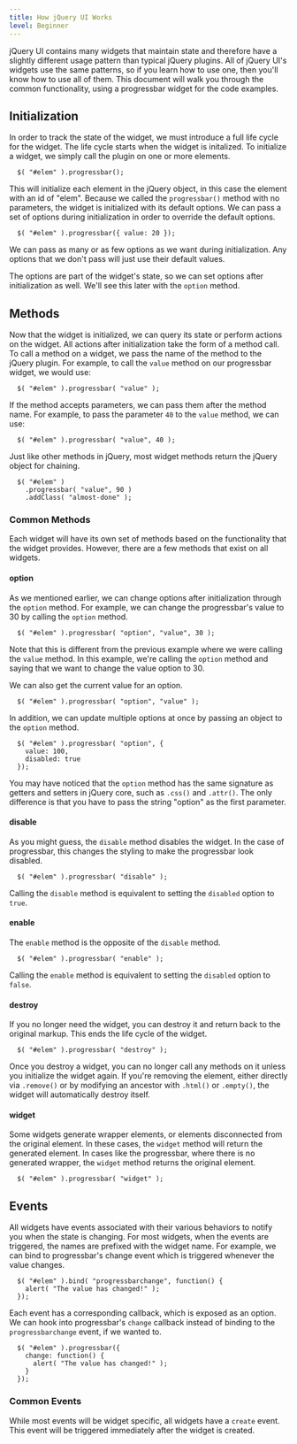 ```yaml
---
title: How jQuery UI Works
level: Beginner
---
```


jQuery UI contains many widgets that maintain state and therefore have a slightly different usage pattern than typical jQuery plugins. All of jQuery UI's widgets use the same patterns, so if you learn how to use one, then you'll know how to use all of them. This document will walk you through the common functionality, using a progressbar widget for the code examples.

## Initialization

In order to track the state of the widget, we must introduce a full life cycle for the widget.
The life cycle starts when the widget is initalized.
To initialize a widget, we simply call the plugin on one or more elements.

```
  $( "#elem" ).progressbar();
```

This will initialize each element in the jQuery object, in this case the element with an id of "elem".
Because we called the `progressbar()` method with no parameters, the widget is initialized with its default options.
We can pass a set of options during initialization in order to override the default options.

```
  $( "#elem" ).progressbar({ value: 20 });
```

We can pass as many or as few options as we want during initialization.
Any options that we don't pass will just use their default values.

The options are part of the widget's state,
so we can set options after initialization as well.
We'll see this later with the `option` method.

## Methods

Now that the widget is initialized, we can query its state or perform actions on the widget.
All actions after initialization take the form of a method call.
To call a method on a widget, we pass the name of the method to the jQuery plugin.
For example, to call the `value` method on our progressbar widget, we would use:

```
  $( "#elem" ).progressbar( "value" );
```

If the method accepts parameters, we can pass them after the method name.
For example, to pass the parameter `40` to the `value` method, we can use:

```
  $( "#elem" ).progressbar( "value", 40 );
```

Just like other methods in jQuery, most widget methods return the jQuery object for chaining.

```
  $( "#elem" )
    .progressbar( "value", 90 )
    .addClass( "almost-done" );
```

### Common Methods

Each widget will have its own set of methods based on the functionality that the widget provides.
However, there are a few methods that exist on all widgets.

#### option

As we mentioned earlier, we can change options after initialization through the `option` method.
For example, we can change the progressbar's value to 30 by calling the `option` method.

```
  $( "#elem" ).progressbar( "option", "value", 30 );
```

Note that this is different from the previous example where we were calling the `value` method.
In this example, we're calling the `option` method and saying that we want to change the value option to 30.

We can also get the current value for an option.

```
  $( "#elem" ).progressbar( "option", "value" );
```

In addition, we can update multiple options at once by passing an object to the `option` method.

```
  $( "#elem" ).progressbar( "option", {
    value: 100,
    disabled: true
  });
```

You may have noticed that the `option` method has the same signature as getters and setters in jQuery core, such as `.css()` and `.attr()`.
The only difference is that you have to pass the string "option" as the first parameter.

#### disable

As you might guess, the `disable` method disables the widget.
In the case of progressbar, this changes the styling to make the progressbar look disabled.

```
  $( "#elem" ).progressbar( "disable" );
```

Calling the `disable` method is equivalent to setting the `disabled` option to `true`.

#### enable

The `enable` method is the opposite of the `disable` method.

```
  $( "#elem" ).progressbar( "enable" );
```

Calling the `enable` method is equivalent to setting the `disabled` option to `false`.

#### destroy

If you no longer need the widget, you can destroy it and return back to the original markup.
This ends the life cycle of the widget.

```
  $( "#elem" ).progressbar( "destroy" );
```

Once you destroy a widget, you can no longer call any methods on it unless you initialize the widget again.
If you're removing the element, either directly via `.remove()` or by modifying an ancestor with `.html()` or `.empty()`,
the widget will automatically destroy itself.

#### widget

Some widgets generate wrapper elements, or elements disconnected from the original element.
In these cases, the `widget` method will return the generated element.
In cases like the progressbar, where there is no generated wrapper, the `widget` method returns the original element.

```
  $( "#elem" ).progressbar( "widget" );
```

## Events

All widgets have events associated with their various behaviors to notify you when the state is changing.
For most widgets, when the events are triggered, the names are prefixed with the widget name.
For example, we can bind to progressbar's change event which is triggered whenever the value changes.

```
  $( "#elem" ).bind( "progressbarchange", function() {
    alert( "The value has changed!" );
  });
```

Each event has a corresponding callback, which is exposed as an option.
We can hook into progressbar's `change` callback instead of binding to the `progressbarchange` event, if we wanted to.

```
  $( "#elem" ).progressbar({
    change: function() {
      alert( "The value has changed!" );
    }
  });
```

### Common Events

While most events will be widget specific, all widgets have a `create` event.
This event will be triggered immediately after the widget is created.